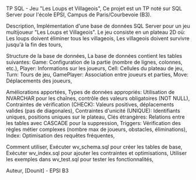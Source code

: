 TP SQL - Jeu "Les Loups et Villageois",
Ce projet est un TP noté sur SQL Server pour l'école EPSI, Campus de Paris/Courbevoie (B3).

Description,
Implémentation d'une base de données SQL Server pour un jeu multijoueur "Les Loups et Villageois". Le jeu consiste en un plateau 2D où:
Les loups doivent éliminer tous les villageois,
Les villageois doivent survivre jusqu'à la fin des tours,

Structure de la base de données,
La base de données contient les tables suivantes:
Game: Configuration de la partie (nombre de lignes, colonnes, etc.),
Player: Informations sur les joueurs,
Cell: Cellules du plateau de jeu,
Turn: Tours de jeu,
GamePlayer: Association entre joueurs et parties,
Move: Déplacements des joueurs,

Améliorations apportées,
Types de données appropriés: Utilisation de NVARCHAR pour les chaînes, contrôle des valeurs obligatoires (NOT NULL),
Contraintes de vérification (CHECK): Valeurs positives, déplacements valides (pas de diagonales),
Contraintes d'unicité (UNIQUE): Identifiants uniques, positions uniques sur le plateau,
Clés étrangères: Relations entre les tables avec CASCADE pour la suppression,
Triggers: Vérification des règles métier complexes (nombre max de joueurs, obstacles, éliminations),
Index: Optimisation des requêtes fréquentes,

Comment utiliser,
Exécuter wv_schema.sql pour créer les tables de base,
Exécuter wv_index.sql pour ajouter les contraintes et optimisations,
Utiliser les exemples dans wv_test.sql pour tester les fonctionnalités,

Auteur,
[Dounit] - EPSI B3